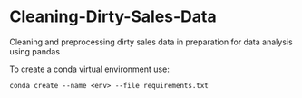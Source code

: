 # Cleaning-Dirty-Sales-Data
Cleaning and preprocessing dirty sales data in preparation for data analysis using pandas


To create a conda virtual environment use:

`conda create --name <env> --file requirements.txt`
